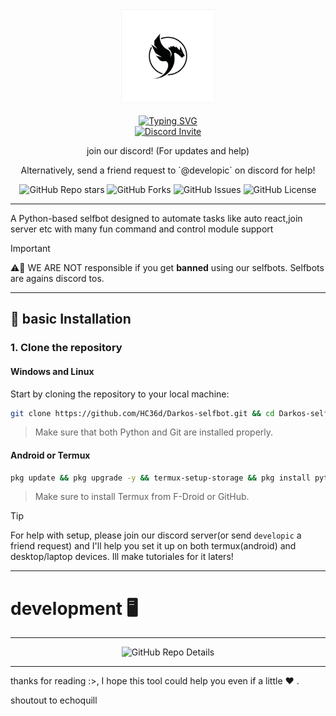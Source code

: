 <div align="center">
  <center><img src="static/imgs/logo.png" width="150"></center>
  <br>
  <a href="https://git.io/typing-svg"><img src="https://readme-typing-svg.herokuapp.com?font=Pacifico&size=40&pause=1000&color=000000&center=true&vCenter=true&random=false&width=425&height=59&lines=Darkos" alt="Typing SVG" />
  <br/>
  <a href="https://discord.gg/Hx6mHbh6wr"><img src="https://invidget.switchblade.xyz/Hx6mHbh6wr" alt="Discord Invite"/> </a>
  <br/>
  <p>join our discord! (For updates and help)</p>
  <p>Alternatively, send a friend request to `@developic` on discord for help!</p>
</div>

<div align="center">
  <img src="https://img.shields.io/github/stars/HC36d/Darkos-selfbot?style=social" alt="GitHub Repo stars">
  <img src="https://img.shields.io/github/forks/HC36d/Darkos-selfbot?style=social" alt="GitHub Forks">
  <img src="https://img.shields.io/github/issues/HC36d/Darkos-selfbot" alt="GitHub Issues">
  <img src="https://img.shields.io/github/license/HC36d/Darkos-selfbot" alt="GitHub License">
</div>

---
A Python-based selfbot designed to automate tasks like auto react,join server etc with many fun command and control module support

> [!IMPORTANT]
> ⚠️🚨 WE ARE NOT responsible if you get **banned** using our selfbots. Selfbots are agains discord tos.

---
## 🎯 **basic Installation**

### 1. Clone the repository

#### Windows and Linux
Start by cloning the repository to your local machine:

```bash
git clone https://github.com/HC36d/Darkos-selfbot.git && cd Darkos-selfbot && python setup.py
```
> Make sure that both Python and Git are installed properly.

#### Android or Termux
```bash
pkg update && pkg upgrade -y && termux-setup-storage && pkg install python -y && pkg install git -y && cd storage/downloads && git clone https://github.com/HC36d/Darkos-selfbot.git && cd Darkos-selfbot && python setup.py
```
> Make sure to install Termux from F-Droid or GitHub.

> [!TIP]
> For help with setup, please join our discord server(or send `developic` a friend request) and I'll help you set it up on both termux(android) and desktop/laptop devices. Ill make tutoriales for it laters!
---
# development 🖥️
---
<div align="center">
  <img src="https://repobeats.axiom.co/api/embed/56f44e936ab864311b7a967c2d3c84a310a4375a.svg" alt="GitHub Repo Details">
</div>

---

thanks for reading :>, I hope this tool could help you even if a little ❤ .

shoutout to echoquill 
